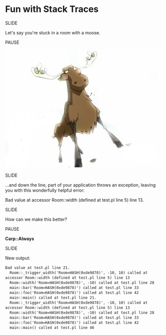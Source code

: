 # Fun with Stack Traces

SLIDE

Let's say you're stuck in a room with a moose.

PAUSE

![Room with a Moose](images/room_with_a_moose.png)

SLIDE

...and down the line, part of your application throws an exception, leaving you with this wonderfully
helpful error:

   Bad value at accessor Room::width (defined at test.pl line 5) line 13.
   
SLIDE

How can we make this better?

PAUSE

**Carp::Always**

SLIDE

New output:

    Bad value at test.pl line 21.
      Room::_trigger_width('Room=HASH(0xde9878)', -10, 10) called at accessor Room::width (defined at test.pl line 5) line 13
      Room::width('Room=HASH(0xde9878)', -10) called at test.pl line 28
      main::bar('Room=HASH(0xde9878)') called at test.pl line 33
      main::foo('Room=HASH(0xde9878)') called at test.pl line 42
      main::main() called at test.pl line 21.
      Room::_trigger_width('Room=HASH(0xde9878)', -10, 10) called at accessor Room::width (defined at test.pl line 5) line 13
      Room::width('Room=HASH(0xde9878)', -10) called at test.pl line 28
      main::bar('Room=HASH(0xde9878)') called at test.pl line 33
      main::foo('Room=HASH(0xde9878)') called at test.pl line 42
      main::main() called at test.pl line 46
